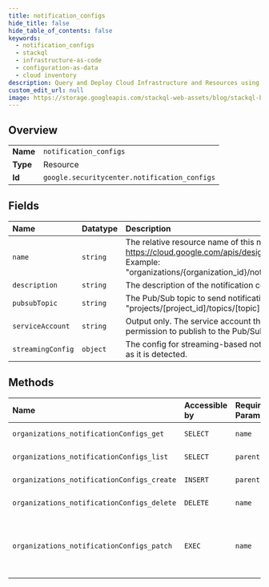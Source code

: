 ```yaml
---
title: notification_configs
hide_title: false
hide_table_of_contents: false
keywords:
  - notification_configs
  - stackql
  - infrastructure-as-code
  - configuration-as-data
  - cloud inventory
description: Query and Deploy Cloud Infrastructure and Resources using SQL
custom_edit_url: null
image: https://storage.googleapis.com/stackql-web-assets/blog/stackql-blog-post-featured-image.png
---
```

  
    

## Overview
<table><tbody>
<tr><td><b>Name</b></td><td><code>notification_configs</code></td></tr>
<tr><td><b>Type</b></td><td>Resource</td></tr>
<tr><td><b>Id</b></td><td><code>google.securitycenter.notification_configs</code></td></tr>
</tbody></table>

## Fields
| Name | Datatype | Description |
|:-----|:---------|:------------|
| `name` | `string` | The relative resource name of this notification config. See: https://cloud.google.com/apis/design/resource_names#relative_resource_name Example: "organizations/{organization_id}/notificationConfigs/notify_public_bucket". |
| `description` | `string` | The description of the notification config (max of 1024 characters). |
| `pubsubTopic` | `string` | The Pub/Sub topic to send notifications to. Its format is "projects/[project_id]/topics/[topic]". |
| `serviceAccount` | `string` | Output only. The service account that needs "pubsub.topics.publish" permission to publish to the Pub/Sub topic. |
| `streamingConfig` | `object` | The config for streaming-based notifications, which send each event as soon as it is detected. |
## Methods
| Name | Accessible by | Required Params | Description |
|:-----|:--------------|:----------------|:------------|
| `organizations_notificationConfigs_get` | `SELECT` | `name` | Gets a notification config. |
| `organizations_notificationConfigs_list` | `SELECT` | `parent` | Lists notification configs. |
| `organizations_notificationConfigs_create` | `INSERT` | `parent` | Creates a notification config. |
| `organizations_notificationConfigs_delete` | `DELETE` | `name` | Deletes a notification config. |
| `organizations_notificationConfigs_patch` | `EXEC` | `name` |  Updates a notification config. The following update fields are allowed: description, pubsub_topic, streaming_config.filter |
